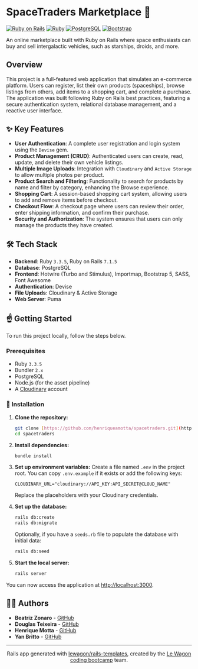 # SpaceTraders Marketplace 🚀

[![Ruby on Rails](https://img.shields.io/badge/Ruby_on_Rails-CC0000?style=for-the-badge&logo=ruby-on-rails&logoColor=white)](https://rubyonrails.org/)
[![Ruby](https://img.shields.io/badge/Ruby-CC342D?style=for-the-badge&logo=ruby&logoColor=white)](https://www.ruby-lang.org/)
[![PostgreSQL](https://img.shields.io/badge/PostgreSQL-316192?style=for-the-badge&logo=postgresql&logoColor=white)](https://www.postgresql.org/)
[![Bootstrap](https://img.shields.io/badge/Bootstrap-563D7C?style=for-the-badge&logo=bootstrap&logoColor=white)](https://getbootstrap.com/)

An online marketplace built with Ruby on Rails where space enthusiasts can buy and sell intergalactic vehicles, such as starships, droids, and more.

## Overview
This project is a full-featured web application that simulates an e-commerce platform. Users can register, list their own products (spaceships), browse listings from others, add items to a shopping cart, and complete a purchase. The application was built following Ruby on Rails best practices, featuring a secure authentication system, relational database management, and a reactive user interface.

## ✨ Key Features
- **User Authentication**: A complete user registration and login system using the `Devise` gem.
- **Product Management (CRUD)**: Authenticated users can create, read, update, and delete their own vehicle listings.
- **Multiple Image Uploads**: Integration with `Cloudinary` and `Active Storage` to allow multiple photos per product.
- **Product Search and Filtering**: Functionality to search for products by name and filter by category, enhancing the Browse experience.
- **Shopping Cart**: A session-based shopping cart system, allowing users to add and remove items before checkout.
- **Checkout Flow**: A checkout page where users can review their order, enter shipping information, and confirm their purchase.
- **Security and Authorization**: The system ensures that users can only manage the products they have created.

## 🛠️ Tech Stack
- **Backend**: Ruby `3.3.5`, Ruby on Rails `7.1.5`
- **Database**: PostgreSQL
- **Frontend**: Hotwire (Turbo and Stimulus), Importmap, Bootstrap 5, SASS, Font Awesome
- **Authentication**: Devise
- **File Uploads**: Cloudinary & Active Storage
- **Web Server**: Puma

## ☝️ Getting Started
To run this project locally, follow the steps below.

### Prerequisites

- Ruby `3.3.5`
- Bundler `2.x`
- PostgreSQL
- Node.js (for the asset pipeline)
- A [Cloudinary](https://cloudinary.com/) account

### 📁 Installation
1.  **Clone the repository:**
    ```sh
    git clone [https://github.com/henriqueamotta/spacetraders.git](https://github.com/henriqueamotta/spacetraders.git)
    cd spacetraders
    ```

2.  **Install dependencies:**
    ```sh
    bundle install
    ```

3.  **Set up environment variables:**
    Create a file named `.env` in the project root. You can copy `.env.example` if it exists or add the following keys:
    ```env
    CLOUDINARY_URL="cloudinary://API_KEY:API_SECRET@CLOUD_NAME"
    ```
    Replace the placeholders with your Cloudinary credentials.

4.  **Set up the database:**
    ```sh
    rails db:create
    rails db:migrate
    ```
    Optionally, if you have a `seeds.rb` file to populate the database with initial data:
    ```sh
    rails db:seed
    ```

5.  **Start the local server:**
    ```sh
    rails server
    ```

You can now access the application at [http://localhost:3000](http://localhost:3000).

## 👨‍💻 Authors

- **Beatriz Zonaro** - [GitHub](https://github.com/bezoc)
- **Douglas Teixeira** - [GitHub](https://github.com/DouglasTpo)
- **Henrique Motta** - [GitHub](https://github.com/henriqueamotta)
- **Yan Britto** - [GitHub](https://github.com/Yanbritto94)

---
<p align="center">
  Rails app generated with <a href="https://github.com/lewagon/rails-templates">lewagon/rails-templates</a>, created by the <a href="https://www.lewagon.com">Le Wagon coding bootcamp</a> team.
</p>
